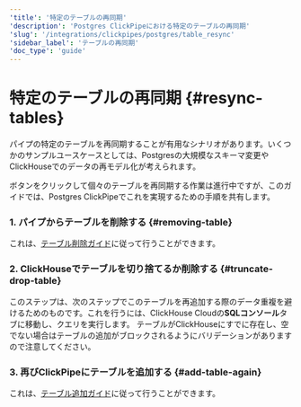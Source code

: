 ```yaml
---
'title': '特定のテーブルの再同期'
'description': 'Postgres ClickPipeにおける特定のテーブルの再同期'
'slug': '/integrations/clickpipes/postgres/table_resync'
'sidebar_label': 'テーブルの再同期'
'doc_type': 'guide'
---
```



# 特定のテーブルの再同期 {#resync-tables}

パイプの特定のテーブルを再同期することが有用なシナリオがあります。いくつかのサンプルユースケースとしては、Postgresの大規模なスキーマ変更やClickHouseでのデータの再モデル化が考えられます。

ボタンをクリックして個々のテーブルを再同期する作業は進行中ですが、このガイドでは、Postgres ClickPipeでこれを実現するための手順を共有します。

### 1. パイプからテーブルを削除する {#removing-table}

これは、[テーブル削除ガイド](./removing_tables)に従って行うことができます。

### 2. ClickHouseでテーブルを切り捨てるか削除する {#truncate-drop-table}

このステップは、次のステップでこのテーブルを再追加する際のデータ重複を避けるためのものです。これを行うには、ClickHouse Cloudの**SQLコンソール**タブに移動し、クエリを実行します。
テーブルがClickHouseにすでに存在し、空でない場合はテーブルの追加がブロックされるようにバリデーションがありますので注意してください。

### 3. 再びClickPipeにテーブルを追加する {#add-table-again}

これは、[テーブル追加ガイド](./add_table)に従って行うことができます。
